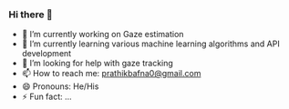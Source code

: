 ### Hi there 👋



- 🔭 I’m currently working on Gaze estimation
- 🌱 I’m currently learning various machine learning algorithms and API development
- 🤔 I’m looking for help with gaze tracking
- 📫 How to reach me: prathikbafna0@gmail.com
- 😄 Pronouns: He/His
- ⚡ Fun fact: ...

